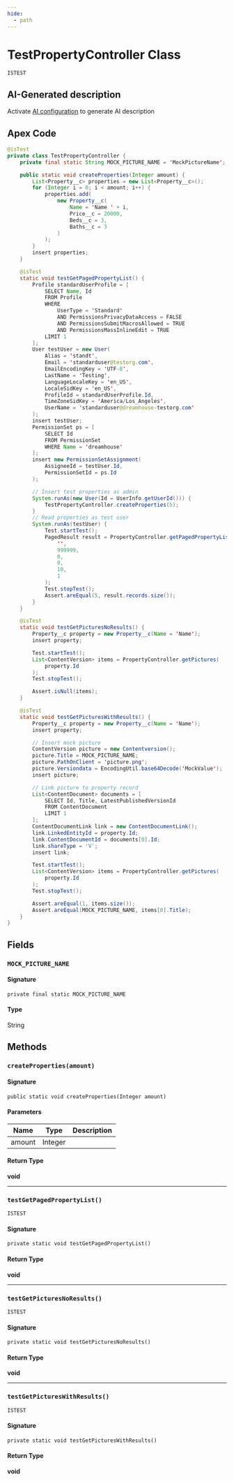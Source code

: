 ```yaml
---
hide:
  - path
---
```


# TestPropertyController Class

`ISTEST`

## AI-Generated description

Activate [AI configuration](https://sfdx-hardis.cloudity.com/salesforce-ai-setup/) to generate AI description

## Apex Code

```java
@isTest
private class TestPropertyController {
    private final static String MOCK_PICTURE_NAME = 'MockPictureName';

    public static void createProperties(Integer amount) {
        List<Property__c> properties = new List<Property__c>();
        for (Integer i = 0; i < amount; i++) {
            properties.add(
                new Property__c(
                    Name = 'Name ' + i,
                    Price__c = 20000,
                    Beds__c = 3,
                    Baths__c = 3
                )
            );
        }
        insert properties;
    }

    @isTest
    static void testGetPagedPropertyList() {
        Profile standardUserProfile = [
            SELECT Name, Id
            FROM Profile
            WHERE
                UserType = 'Standard'
                AND PermissionsPrivacyDataAccess = FALSE
                AND PermissionsSubmitMacrosAllowed = TRUE
                AND PermissionsMassInlineEdit = TRUE
            LIMIT 1
        ];
        User testUser = new User(
            Alias = 'standt',
            Email = 'standarduser@testorg.com',
            EmailEncodingKey = 'UTF-8',
            LastName = 'Testing',
            LanguageLocaleKey = 'en_US',
            LocaleSidKey = 'en_US',
            ProfileId = standardUserProfile.Id,
            TimeZoneSidKey = 'America/Los_Angeles',
            UserName = 'standarduser@dreamhouse-testorg.com'
        );
        insert testUser;
        PermissionSet ps = [
            SELECT Id
            FROM PermissionSet
            WHERE Name = 'dreamhouse'
        ];
        insert new PermissionSetAssignment(
            AssigneeId = testUser.Id,
            PermissionSetId = ps.Id
        );

        // Insert test properties as admin
        System.runAs(new User(Id = UserInfo.getUserId())) {
            TestPropertyController.createProperties(5);
        }
        // Read properties as test user
        System.runAs(testUser) {
            Test.startTest();
            PagedResult result = PropertyController.getPagedPropertyList(
                '',
                999999,
                0,
                0,
                10,
                1
            );
            Test.stopTest();
            Assert.areEqual(5, result.records.size());
        }
    }

    @isTest
    static void testGetPicturesNoResults() {
        Property__c property = new Property__c(Name = 'Name');
        insert property;

        Test.startTest();
        List<ContentVersion> items = PropertyController.getPictures(
            property.Id
        );
        Test.stopTest();

        Assert.isNull(items);
    }

    @isTest
    static void testGetPicturesWithResults() {
        Property__c property = new Property__c(Name = 'Name');
        insert property;

        // Insert mock picture
        ContentVersion picture = new Contentversion();
        picture.Title = MOCK_PICTURE_NAME;
        picture.PathOnClient = 'picture.png';
        picture.Versiondata = EncodingUtil.base64Decode('MockValue');
        insert picture;

        // Link picture to property record
        List<ContentDocument> documents = [
            SELECT Id, Title, LatestPublishedVersionId
            FROM ContentDocument
            LIMIT 1
        ];
        ContentDocumentLink link = new ContentDocumentLink();
        link.LinkedEntityId = property.Id;
        link.ContentDocumentId = documents[0].Id;
        link.shareType = 'V';
        insert link;

        Test.startTest();
        List<ContentVersion> items = PropertyController.getPictures(
            property.Id
        );
        Test.stopTest();

        Assert.areEqual(1, items.size());
        Assert.areEqual(MOCK_PICTURE_NAME, items[0].Title);
    }
}
```

## Fields
### `MOCK_PICTURE_NAME`

#### Signature
```apex
private final static MOCK_PICTURE_NAME
```

#### Type
String

## Methods
### `createProperties(amount)`

#### Signature
```apex
public static void createProperties(Integer amount)
```

#### Parameters
| Name | Type | Description |
|------|------|-------------|
| amount | Integer |  |

#### Return Type
**void**

---

### `testGetPagedPropertyList()`

`ISTEST`

#### Signature
```apex
private static void testGetPagedPropertyList()
```

#### Return Type
**void**

---

### `testGetPicturesNoResults()`

`ISTEST`

#### Signature
```apex
private static void testGetPicturesNoResults()
```

#### Return Type
**void**

---

### `testGetPicturesWithResults()`

`ISTEST`

#### Signature
```apex
private static void testGetPicturesWithResults()
```

#### Return Type
**void**